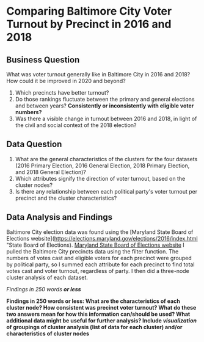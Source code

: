 # Comparing Baltimore City Voter Turnout by Precinct in 2016 and 2018

## Business Question
What was voter turnout generally like in Baltimore City in 2016 and 2018? How could it be improved in 2020 and beyond?
1. Which precincts have better turnout? 
2. Do those rankings fluctuate between the primary and general elections and between years? __Consistently or inconsistently with eligible voter numbers?__
3. Was there a visible change in turnout between 2016 and 2018, in light of the civil and social context of the 2018 election?

## Data Question
1. What are the general characteristics of the clusters for the four datasets (2016 Primary Election, 2016 General Election, 2018 Primary Election, and 2018 General Election)?
2. Which attributes signify the direction of voter turnout, based on the cluster nodes?
3. Is there any relationship between each political party's voter turnout per precinct and the cluster characteristics?

## Data Analysis and Findings
Baltimore City election data was found using the [Maryland State Board of Elections website](https://elections.maryland.gov/elections/2016/index.html "State Board of Elections).
[Maryland State Board of Elections website](https://elections.maryland.gov/elections/2016/index.html "State Board of Elections")
I pulled the Baltimore City precincts data using the filter function. The numbers of votes cast and eligible voters for each precinct were grouped by political party, so I summed each attribute for each precinct to find total votes cast and voter turnout, regardless of party. I then did a three-node cluster analysis of each dataset.

_Findings in 250 words __or less___

__Findings in 250 words or less: What are the characteristics of each cluster node? How consistent was precinct voter turnout? What do these two answers mean for how this information can/should be used? What additional data might be useful for further analysis?
Include _visualization_ of groupings of cluster analysis (list of data for each cluster) and/or characteristics of cluster nodes__
